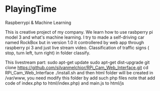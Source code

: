 # PlayingTime
Raspberrypi &amp; Machine Learning

This is creative project of my company. We learn how to use rasbperry pi model 3 and what's machine learning. 
I try to made a self-driving car named RockBox but in version 1.0 it controllered by web app through raspberry pi 3 and just live stream video. Classification of traffic signs ( stop, turn left, turn right) in folder classify.

This livestream part:
  sudo apt-get update
  sudo apt-get dist-upgrade
  git clone https://github.com/silvanmelchior/RPi_Cam_Web_Interface.git
  cd RPi_Cam_Web_Interface
  ./install.sh
and then html folder will be created in /var/www, you need modify this folder by add such php files note that add code of index.php to html/index.php) and main.js to html/js
